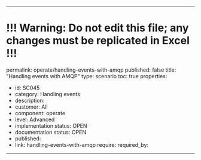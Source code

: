 ---
# !!! Warning: Do not edit this file; any changes must be replicated in Excel !!!
permalink: operate/handling-events-with-amqp
published: false
title: "Handling events with AMQP"
type: scenario
toc: true
properties:
  - id: SC045
  - category: Handling events
  - description:
  - customer: All
  - component: operate
  - level: Advanced
  - implementation status: OPEN
  - documentation status: OPEN
  - published:
  - link: handling-events-with-amqp
require:
required_by:
------ 


